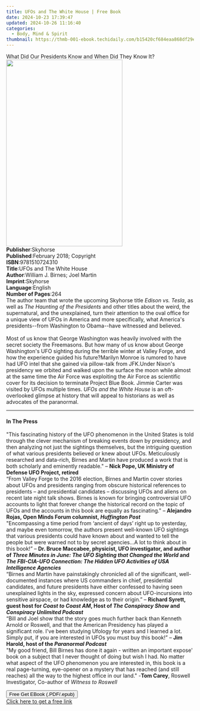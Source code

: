 ```yaml
---
title: UFOs and The White House | Free Book
date: 2024-10-23 17:39:47
updated: 2024-10-26 11:16:40
categories:
  - Body, Mind & Spirit
thumbnail: https://thmb-001-ebook.techidaily.com/b15420cf684eaa868df29e2d5a7291b72d1932f0047485a2dfdee4eb2e27f067.jpg
---
```

<main id="book-container">
  <div class="flex flex-col">
    <div class="book-brief flex-1 py-6 px-4 sm:p-6 md:py-10 md:px-8">
      <!-- brief-->
      <div class="book-brief-main">
        What Did Our Presidents Know and When Did They Know It?
      </div>
    </div>
    <div
      class="book-meta-info flex-1 grid gap-4 col-start-1 col-end-3 row-start-1 sm:mb-6 sm:grid-cols-4 lg:gap-6 lg:col-start-2 lg:row-end-6 lg:row-span-6 lg:mb-0"
    >
      <div
        class="book-meta-info-left place-content-center mt-4 p-4 text-sm leading-6 col-start-2 col-span-2 dark:text-slate-400"
      >
        <img
          class="w-full h-500 object-cover rounded-lg sm:h-255 sm:col-span-2 lg:col-span-full"
          src="https://img-001-ebook.techidaily.com/db3134b9afb9480f98ce8469d148fcde1e6a0fe4481c1ff86f0e0c0b126a069a.jpg"
          alt=""
          width="312"
          height="500"
        />
      </div>
      <div
        class="book-meta-info-right mt-2 col-start-1 row-start-2 col-span-3 self-center"
      >
        <!-- meta data  -->
        <div class="flex flex-col px-4 md:px-8">
          <div class="flex-1">
            <strong>Publisher</strong>:<span class="px-2">Skyhorse</span>
          </div>
          <div class="flex-1">
            <strong>Published</strong>:<span class="px-2"
              >February 2018; Copyright</span
            >
          </div>
          <div class="flex-1">
            <strong>ISBN</strong>:<span class="px-2">9781510724310</span>
          </div>
          <div class="flex-1">
            <strong>Title</strong>:<span class="px-2"
              >UFOs and The White House</span
            >
          </div>
          <div class="flex-1">
            <strong>Author</strong>:<span class="px-2"
              >William J. Birnes; Joel Martin</span
            >
          </div>
          <div class="flex-1">
            <strong>Imprint</strong>:<span class="px-2">Skyhorse</span>
          </div>
          <div class="flex-1">
            <strong>Language</strong>:<span class="px-2">English</span>
          </div>
          <div class="flex-1">
            <strong>Number of Pages</strong>:<span class="px-2">264</span>
          </div>
        </div>
      </div>
    </div>
    <div class="book-description flex-1 py-6 px-4 sm:p-6 md:py-10 md:px-8">
      <div class="book-description-main">
        <div accordion-content="" id="description">
          The author team that wrote the upcoming Skyhorse title
          <i>Edison vs. Tesla</i>, as well as
          <i>The Haunting of the Presidents</i> and other titles about the
          weird, the supernatural, and the unexplained, turn their attention to
          the oval office for a unique view of UFOs in America and more
          specifically, what America's presidents--from Washington to
          Obama--have witnessed and believed.<br /><br />Most of us know that
          George Washington was heavily involved with the secret society the
          Freemasons. But how many of us know about George Washington's UFO
          sighting during the terrible winter at Valley Forge, and how the
          experience guided his future?Marilyn Monroe is rumored to have had UFO
          intel that she gained via pillow-talk from JFK.Under Nixon's
          presidency we orbited and walked upon the surface the moon while
          almost at the same time the Air Force was exploiting the Air Force as
          scientific cover for its decision to terminate Project Blue Book.
          Jimmie Carter was visited by UFOs multiple times.
          <i>UFOs and the White House</i> is an oft-overlooked glimpse at
          history that will appeal to historians as well as advocates of the
          paranormal.
        </div>
        <div class="accordion-fader"></div>
      </div>
    </div>
    <div class="book-excerpts flex-1 py-6 px-4 sm:p-6 md:py-10 md:px-8">
      <!-- excerpts-->
      <div class="book-excerpts-main">
        <hr />
        <h4 class="placeholder placeholder-heading">
          <span>In The Press</span>
        </h4>
        <p>
          "This fascinating history of the UFO phenomenon in the United States
          is told through the clever mechanism of breaking events down by
          presidency, and then analyzing not just the sightings themselves, but
          the intriguing question of what various presidents believed or knew
          about UFOs. Meticulously researched and data-rich, Birnes and Martin
          have produced a work that is both scholarly and eminently readable." –
          <b>Nick Pope, UK Ministry of Defense UFO Project, retired</b><br />
          “From Valley Forge to the 2016 election, Birnes and Martin cover
          stories about UFOs and presidents ranging from obscure historical
          references to presidents – and presidential candidates – discussing
          UFOs and aliens on recent late night talk shows. Birnes is known for
          bringing controversial UFO accounts to light that forever change the
          historical record on the topic of UFOs and the accounts in this book
          are equally as fascinating." –
          <b
            >Alejandro Rojas, Open Minds Forum columnist,<i>
              Huffington Post</i
            ></b
          ><br />
          "Encompassing a time period from ‘ancient of days’ right up to
          yesterday, and maybe even tomorrow, the authors present well-known UFO
          sightings that various presidents could have known about and wanted to
          tell the people but were warned not to by secret agencies...A lot to
          think about in this book!” –
          <b
            >Dr. Bruce Maccabee, physicist, UFO investigator, and author of
            <i
              >Three Minutes in June: The UFO Sighting that Changed the World</i
            >
            and
            <i
              >The FBI-CIA-UFO Connection: The Hidden UFO Activities of USA
              Intelligence Agencies</i
            ></b
          ><br />
          “Birnes and Martin have painstakingly chronicled all of the
          significant, well-documented instances where US commanders in chief,
          presidential candidates, and future presidents have either confessed
          to having seen unexplained lights in the sky, expressed concern about
          UFO-incursions into sensitive airspace, or had knowledge as to their
          origin.” –
          <b
            >Richard Syrett, guest host for <i>Coast to Coast AM</i>, Host of
            <i>The Conspiracy Show</i> and
            <i>Conspiracy Unlimited Podcast</i></b
          ><br />
          “Bill and Joel show that the story goes much further back than Kenneth
          Arnold or Roswell, and that the American Presidency has played a
          significant role. I've been studying Ufology for years and I learned a
          lot. Simply put, if you are interested in UFOs you must buy this
          book!” – <b>Jim Harold, host of the <i>Paranormal Podcast</i></b
          ><br />
          "My good friend, Bill Birnes has done it again - written an important
          expose' book on a subject that I never thought of doing but wish I
          had. No matter what aspect of the UFO phenomenon you are interested
          in, this book is a real page-turning, eye-opener on a mystery that has
          reached (and still reaches) all the way to the highest office in our
          land." -<b>Tom Carey</b>, Roswell Investigator, Co-author of
          <i>Witness to Roswell</i>
        </p>
      </div>
    </div>
    <div
      class="book-about-author flex-1 py-6 px-4 sm:p-6 md:py-10 md:px-8"
    ></div>
    <div class="book-free-get flex-1 py-6 px-4 sm:p-6 md:py-10 md:px-8">
      <button
        id="btn-free-get"
        class="bg-blue-500 hover:bg-blue-700 text-white font-bold py-2 px-4 rounded"
      >
        Free Get EBook (.PDF/.epub)
      </button>
      <div id="countdown-display" class="px-2 text-lg mt-2"></div>
      <a
        id="free-link"
        class="hidden bg-blue-500 hover:bg-blue-700 text-white font-bold py-2 px-4 rounded"
        href="https://www.ebooks.com/en-us/book/209578242/ufos-and-the-white-house/william-j-birnes/"
        target="_blank"
        >Click here to get a free link</a
      >
    </div>
    <script>
      let countdownTime = 0;
      let countdownInterval = null;
      document
        .getElementById('btn-free-get')
        .addEventListener('click', startCountdown);
      function startCountdown() {
        countdownTime = new Date().getTime() + 60000 * 3;
        countdownInterval = setInterval(updateCountdown, 1000);
        document.getElementById('btn-free-get').disabled = true;
        document
          .getElementById('btn-free-get')
          .classList.add('bg-gray-500', 'cursor-not-allowed');
      }
      function updateCountdown() {
        let currentTime = new Date().getTime();
        let timeLeft = countdownTime - currentTime;
        let secondsLeft = Math.floor(timeLeft / 1000);
        document.getElementById('countdown-display').innerHTML =
          `Remaining time: ${secondsLeft} seconds.`;
        if (secondsLeft <= 0) {
          clearInterval(countdownInterval);
          document.getElementById('btn-free-get').classList.add('hidden');
          document.getElementById('free-link').classList.remove('hidden');
          document.getElementById('countdown-display').innerHTML = '';
        }
      }
    </script>
  </div>
</main>
